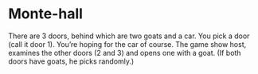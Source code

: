 # Monte-hall
There are 3 doors, behind which are two goats and a car.
You pick a door (call it door 1). You’re hoping for the car of course.
The game show host, examines the other doors (2 and 3) and opens one with a goat. (If both doors have goats, he picks randomly.)
